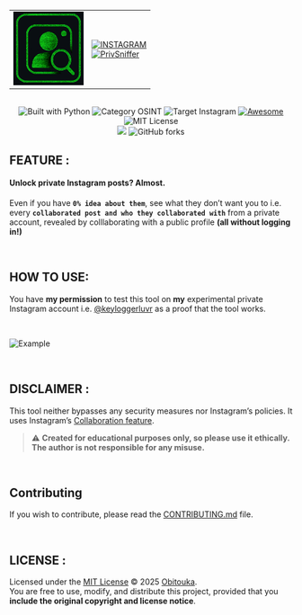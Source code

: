 <div align="center">

  <!--  
  <img src="https://github.com/obitouka/InstagramPrivSniffer/blob/main/img/logo.png" width="140"/>  
  <a href="https://git.io/typing-svg">
    <img src="https://readme-typing-svg.demolab.com?font=Audiowide&weight=400&size=70&letterSpacing=&duration=1&pause=9&color=FF0000&center=true&multiline=true&width=470&height=160&lines=INSTAGRAM;PrivSniffer">
  </a>
  -->
  
  <table>
   <td><img src="https://github.com/obitouka/InstagramPrivSniffer/blob/main/img/logo.png" width="125"/></td>
    <td>
      <!-- Instagram -->
      <a href="https://git.io/typing-svg"><img src="https://readme-typing-svg.herokuapp.com?font=Audiowide&size=50&duration=1&pause=10&color=00F72F&vCenter=true&width=350&lines=INSTAGRAM&repeat=true" alt="INSTAGRAM" /></a><br>
      <!-- PrivSniffer -->
      <a href="https://git.io/typing-svg"> <img src="https://readme-typing-svg.herokuapp.com?font=Audiowide&size=50&duration=1&pause=20&color=FF0000&vCenter=true&width=320&lines=PrivSniffer&repeat=true" alt="PrivSniffer" /></a>
    </td>
  </table>

  <br>
  
  <!-- Badges Row 1 -->
  <img alt="Built with Python" src="https://img.shields.io/badge/Built_with-Python-blue?logo=python&logoColor=white&style=plastic" height="30" />
  <img alt="Category OSINT" src="https://img.shields.io/badge/Category-OSINT-ff0004?style=plastic" height="30" />
  <img alt="Target Instagram" src="https://img.shields.io/badge/Target-Instagram-9300FF?style=plastic" height="30" />
  <a href="https://awesome.re" title="Awesome"> <img alt="Awesome" src="https://awesome.re/badge-flat.svg" height="30" /> </a>
  <img alt="MIT License" src="https://img.shields.io/badge/License-MIT-D3FF00.svg?style=plastic" height="30" />

  <br>

  <!-- Badges Row 2 -->
  <img src="https://img.shields.io/github/stars/obitouka/InstagramPrivSniffer?style=plastic&color=ffffff&labelColor=000000&logo=github" width="130"/>
  <img alt="GitHub forks" src="https://img.shields.io/github/forks/obitouka/InstagramPrivSniffer?style=plastic&color=ffffff&labelColor=000000&logo=github" width="130"/>
</div>

## FEATURE :

#### Unlock private Instagram posts? Almost.  
Even if you have **```0% idea about them```**, see what they don’t want you to i.e. every **```collaborated post and who they collaborated with```** from a private account, revealed by colllaborating with a public profile **(all without logging in!)**

<br>

## HOW TO USE:

You have **my permission** to test this tool on **my** experimental private Instagram account i.e. [@keyloggerluvr](https://www.instagram.com/keyloggerluvr) as a proof that the tool works.

<br>

![Example](./img/sample.jpg)

<br>

## DISCLAIMER :

This tool neither bypasses any security measures nor Instagram’s policies. It uses Instagram’s [Collaboration feature](https://help.instagram.com/3526836317546926).
> ⚠️ **Created for educational purposes only, so please use it ethically. The author is not responsible for any misuse.**

<br>

## Contributing
If you wish to contribute, please read the [CONTRIBUTING.md](.github/CONTRIBUTING.md) file.

<br>

## LICENSE :

Licensed under the [MIT License](LICENSE) © 2025 [Obitouka](https://github.com/obitouka).  
You are free to use, modify, and distribute this project, provided that you **include the original copyright and license notice**.
